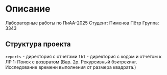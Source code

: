 # Описание

Лабораторные работы по ПиАА-2025
Студент: Пименов Пётр
Группа: 3343

## Структура проекта

```reports``` - директория с отчетами
```lb1``` - директория с кодом и отчетом к ЛР 1: Поиск с возвратом (Вар. 2р. Рекурсивный бэктрекинг. Исследование времени выполнения от размера квадрата.)
